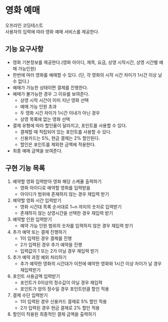 # 영화 예매
오프라인 코딩테스트<br>
사용자의 입력에 따라 영화 예매 서비스를 제공한다.  <br>

## 기능 요구사항
  - 영화 기본정보를 제공한다.(영화 아이디, 제목, 요금, 상영 시작시간, 상영 시간별 예매 가능인원)
  - 한번에 여러 영화를 예매할 수 있다. (단, 각 영화의 시작 시간 차이가 1시간 이상 날 수 없다.)
  - 예매가 가능한 상태이면 결제를 진행한다.
  - 예매가 불가능한 경우 그 이유를 보여준다.
     - 상영 시작 시간이 이미 지난 영화 선택
     - 예매 가능 인원 초과
     - 두 영화 시간 차이가 1시간 이내가 아닌 경우
     - 상영 목록에 없는 영화 선택
  - 결제 유형에 따라 할인율이 달라지고, 포인트를 사용할 수 있다.
     - 결제할 때 적립되어 있는 포인트를 사용할 수 있다.
     - 신용카드는 5%, 현금 결제는 2% 할인된다.
     - 할인은 포인트를 제외한 금액에 적용한다.
  - 최종 예매 금액을 보여준다.
 
## 구현 기능 목록 
 1. 예약할 영화 입력받아 영화 해당 스케쥴 출력하기
    - 영화 아이디로 예약할 영화를 입력받음
    - 아이디가 범위에 존재하지 않는 경우 재입력 받기
 2. 예약할 영화 시간 입력받기
    - 영화 시간대 목록 순서대로 1~n 까지의 숫자로 입력받기
    - 존재하지 않는 상영시간을 선택한 경우 재입력 받기
 3. 예약할 인원 입력받기
    - 예약 가능 인원 범위의 숫자를 입력하지 않은 경우 재입력 받기
 4. 추가 예약 또는 결제 진행하기
    - 1이 입력된 경우 결제를 진행
    - 2가 입력된 경우 추가 예약을 진행
    - 입력값이 1 또는 2가 아닐 경우 재입력 받기
 5. 추가 예약 과정 예외 처리하기
    - 추가 예약한 영화의 시간대가 이전에 예약한 영화와 1시간 이상 차이가 날 경우 재입력받기
 6. 포인트 사용금액 입력받기
    - 포인트가 0이상의 정수값이 아닐 경우 재입력
    - 포인트가 양의 정수일 경우 포인트만큼 할인 적용
 7. 결제 수단 입력받기
    - 1이 입력된 경우 신용카드 결제로 5% 할인 적용
    - 2가 입력된 경우 현금 결제로 2% 할인 적용
 8. 할인이 적용된 최종적인 결제 금액을 출력하기